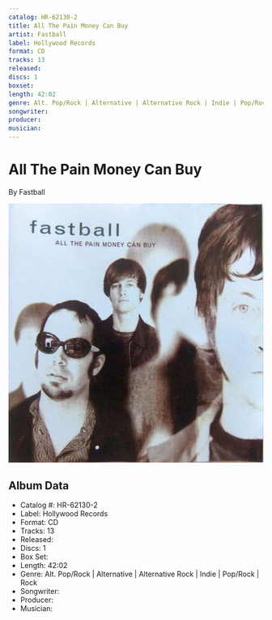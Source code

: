 ```yaml
---
catalog: HR-62130-2
title: All The Pain Money Can Buy
artist: Fastball
label: Hollywood Records
format: CD
tracks: 13
released: 
discs: 1
boxset: 
length: 42:02
genre: Alt. Pop/Rock | Alternative | Alternative Rock | Indie | Pop/Rock | Rock
songwriter: 
producer: 
musician: 
---
```


# All The Pain Money Can Buy

By Fastball

![](../../assets/cdcovers/Fastball-All_The_Pain_Money_Can_Buy.png)

## Album Data

- Catalog #: HR-62130-2
- Label: Hollywood Records
- Format: CD
- Tracks: 13
- Released: 
- Discs: 1
- Box Set: 
- Length: 42:02
- Genre: Alt. Pop/Rock | Alternative | Alternative Rock | Indie | Pop/Rock | Rock
- Songwriter: 
- Producer: 
- Musician: 

